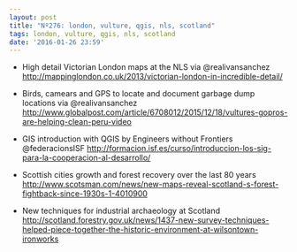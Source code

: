 ```yaml
---
layout: post
title: "Nº276: london, vulture, qgis, nls, scotland"
tags: london, vulture, qgis, nls, scotland
date: '2016-01-26 23:59'
---
```


* High detail Victorian London maps at the NLS via @realivansanchez
  http://mappinglondon.co.uk/2013/victorian-london-in-incredible-detail/

* Birds, camears and GPS to locate and document garbage dump locations via @realivansanchez
  http://www.globalpost.com/article/6708012/2015/12/18/vultures-gopros-are-helping-clean-peru-video

* GIS introduction with QGIS by Engineers without Frontiers @federacionsISF
http://formacion.isf.es/curso/introduccion-los-sig-para-la-cooperacion-al-desarrollo/

* Scottish cities growth and forest recovery over the last 80 years
  http://www.scotsman.com/news/new-maps-reveal-scotland-s-forest-fightback-since-1930s-1-4010900

* New techniques for industrial archaeology at Scotland
  http://scotland.forestry.gov.uk/news/1437-new-survey-techniques-helped-piece-together-the-historic-environment-at-wilsontown-ironworks
